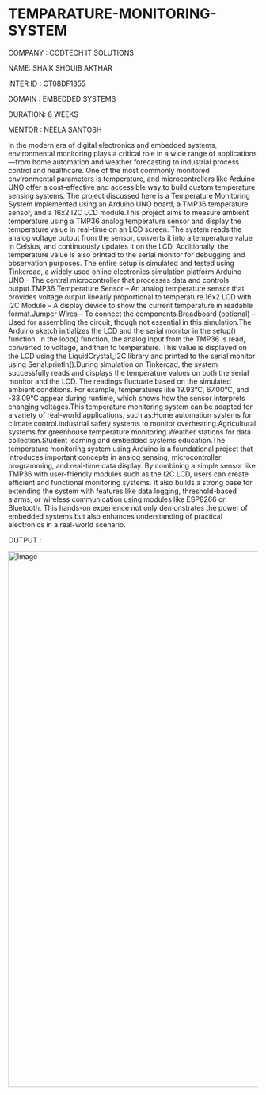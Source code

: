 # TEMPARATURE-MONITORING-SYSTEM
COMPANY : CODTECH IT SOLUTIONS

NAME: SHAIK SHOUIB AKTHAR

INTER ID : CT08DF1355

DOMAIN : EMBEDDED SYSTEMS

DURATION: 8 WEEKS

MENTOR : NEELA SANTOSH

In the modern era of digital electronics and embedded systems, environmental monitoring plays a critical role in a wide range of applications—from home automation and weather forecasting to industrial process control and healthcare. One of the most commonly monitored environmental parameters is temperature, and microcontrollers like Arduino UNO offer a cost-effective and accessible way to build custom temperature sensing systems. The project discussed here is a Temperature Monitoring System implemented using an Arduino UNO board, a TMP36 temperature sensor, and a 16x2 I2C LCD module.This project aims to measure ambient temperature using a TMP36 analog temperature sensor and display the temperature value in real-time on an LCD screen. The system reads the analog voltage output from the sensor, converts it into a temperature value in Celsius, and continuously updates it on the LCD. Additionally, the temperature value is also printed to the serial monitor for debugging and observation purposes. The entire setup is simulated and tested using Tinkercad, a widely used online electronics simulation platform.Arduino UNO – The central microcontroller that processes data and controls output.TMP36 Temperature Sensor – An analog temperature sensor that provides voltage output linearly proportional to temperature.16x2 LCD with I2C Module – A display device to show the current temperature in readable format.Jumper Wires – To connect the components.Breadboard (optional) – Used for assembling the circuit, though not essential in this simulation.The Arduino sketch initializes the LCD and the serial monitor in the setup() function. In the loop() function, the analog input from the TMP36 is read, converted to voltage, and then to temperature. This value is displayed on the LCD using the LiquidCrystal_I2C library and printed to the serial monitor using Serial.println().During simulation on Tinkercad, the system successfully reads and displays the temperature values on both the serial monitor and the LCD. The readings fluctuate based on the simulated ambient conditions. For example, temperatures like 19.93°C, 67.00°C, and -33.09°C appear during runtime, which shows how the sensor interprets changing voltages.This temperature monitoring system can be adapted for a variety of real-world applications, such as:Home automation systems for climate control.Industrial safety systems to monitor overheating.Agricultural systems for greenhouse temperature monitoring.Weather stations for data collection.Student learning and embedded systems education.The temperature monitoring system using Arduino is a foundational project that introduces important concepts in analog sensing, microcontroller programming, and real-time data display. By combining a simple sensor like TMP36 with user-friendly modules such as the I2C LCD, users can create efficient and functional monitoring systems. It also builds a strong base for extending the system with features like data logging, threshold-based alarms, or wireless communication using modules like ESP8266 or Bluetooth. This hands-on experience not only demonstrates the power of embedded systems but also enhances understanding of practical electronics in a real-world scenario.

OUTPUT :

<img width="1920" height="1080" alt="Image" src="https://github.com/user-attachments/assets/e6a544e6-a321-4121-8092-ca427bd39523" />
